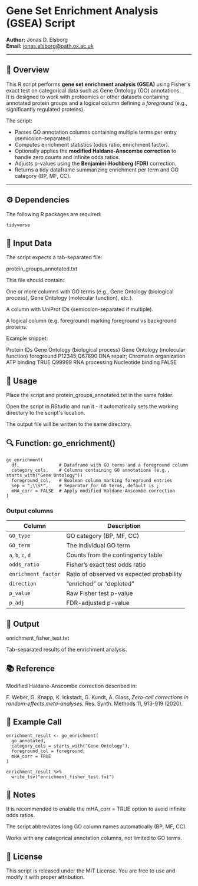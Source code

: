 # Gene Set Enrichment Analysis (GSEA) Script

**Author:** Jonas D. Elsborg  
**Email:** [jonas.elsborg@path.ox.ac.uk](mailto:jonas.elsborg@path.ox.ac.uk)  

---

## 🧩 Overview

This R script performs **gene set enrichment analysis (GSEA)** using Fisher's exact test on categorical data such as Gene Ontology (GO) annotations.  
It is designed to work with proteomics or other datasets containing annotated protein groups and a logical column defining a *foreground* (e.g., significantly regulated proteins).

The script:
- Parses GO annotation columns containing multiple terms per entry (semicolon-separated).
- Computes enrichment statistics (odds ratio, enrichment factor).
- Optionally applies the **modified Haldane-Anscombe correction** to handle zero counts and infinite odds ratios.
- Adjusts p-values using the **Benjamini-Hochberg (FDR)** correction.
- Returns a tidy dataframe summarizing enrichment per term and GO category (BP, MF, CC).

---

## ⚙️ Dependencies

The following R packages are required:

```r
tidyverse
```

## 📂 Input Data

The script expects a tab-separated file:

protein_groups_annotated.txt

This file should contain:

One or more columns with GO terms (e.g., Gene Ontology (biological process), Gene Ontology (molecular function), etc.).

A column with UniProt IDs (semicolon-separated if multiple).

A logical column (e.g. foreground) marking foreground vs background proteins.

Example snippet:

Protein IDs	Gene Ontology (biological process)	Gene Ontology (molecular function)	foreground
P12345;Q67890	DNA repair; Chromatin organization	ATP binding	TRUE
Q99999	RNA processing	Nucleotide binding	FALSE
## 🧠 Usage

Place the script and protein_groups_annotated.txt in the same folder.

Open the script in RStudio and run it - it automatically sets the working directory to the script's location.

The output file will be written to the same directory.

## 🔍 Function: go_enrichment()
```
go_enrichment(
  df,               # Dataframe with GO terms and a foreground column
  category_cols,    # Columns containing GO annotations (e.g., starts_with("Gene Ontology"))
  foreground_col,   # Boolean column marking foreground entries
  sep = ";\\s*",    # Separator for GO terms, default is ;
  mHA_corr = FALSE  # Apply modified Haldane-Anscombe correction
)
```
### Output columns

| Column | Description |
|---------|--------------|
| `GO_type` | GO category (BP, MF, CC) |
| `GO_term` | The individual GO term |
| `a`, `b`, `c`, `d` | Counts from the contingency table |
| `odds_ratio` | Fisher’s exact test odds ratio |
| `enrichment_factor` | Ratio of observed vs expected probability |
| `direction` | “enriched” or “depleted” |
| `p_value` | Raw Fisher test p-value |
| `p_adj` | FDR-adjusted p-value |

## 💾 Output

enrichment_fisher_test.txt

Tab-separated results of the enrichment analysis.

## 📚 Reference

Modified Haldane-Anscombe correction described in:

F. Weber, G. Knapp, K. Ickstadt, G. Kundt, Ä. Glass, *Zero-cell corrections in random-effects meta-analyses.* Res. Synth. Methods 11, 913-919 (2020).
  

## 🧪 Example Call
```
enrichment_result <- go_enrichment(
  go_annotated,
  category_cols = starts_with("Gene Ontology"),
  foreground_col = foreground,
  mHA_corr = TRUE
)

enrichment_result %>% 
  write_tsv("enrichment_fisher_test.txt")
```
## 🧰 Notes

It is recommended to enable the mHA_corr = TRUE option to avoid infinite odds ratios.

The script abbreviates long GO column names automatically (BP, MF, CC).

Works with any categorical annotation columns, not limited to GO terms.

## 📜 License

This script is released under the MIT License.
You are free to use and modify it with proper attribution.
